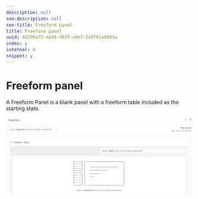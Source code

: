 ```yaml
---
description: null
seo-description: null
seo-title: Freeform panel
title: Freeform panel
uuid: dd209a73-da36-4875-ade7-2c0f61a6963a
index: y
internal: n
snippet: y
---
```


# Freeform panel

A Freeform Panel is a blank panel with a freeform table included as the starting state.

![](assets/freeform-panel.png)

